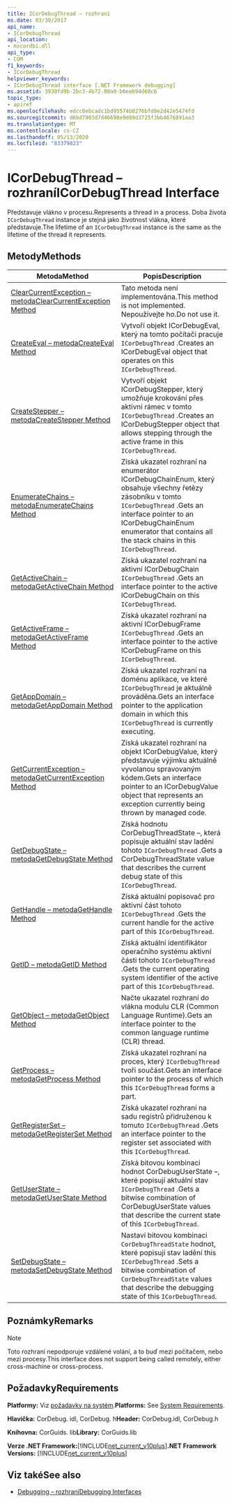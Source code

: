 ```yaml
---
title: ICorDebugThread – rozhraní
ms.date: 03/30/2017
api_name:
- ICorDebugThread
api_location:
- mscordbi.dll
api_type:
- COM
f1_keywords:
- ICorDebugThread
helpviewer_keywords:
- ICorDebugThread interface [.NET Framework debugging]
ms.assetid: 3930fd9b-2bc3-4b72-80a0-b6eeb94d60c6
topic_type:
- apiref
ms.openlocfilehash: edcc0ebcadc1bd95574b0276bfd0e2d42e5474fd
ms.sourcegitcommit: d6bd7903d7d46698e9d89d3725f3bb4876891aa3
ms.translationtype: MT
ms.contentlocale: cs-CZ
ms.lasthandoff: 05/13/2020
ms.locfileid: "83379823"
---
```

# <a name="icordebugthread-interface"></a><span data-ttu-id="e8649-102">ICorDebugThread – rozhraní</span><span class="sxs-lookup"><span data-stu-id="e8649-102">ICorDebugThread Interface</span></span>
<span data-ttu-id="e8649-103">Představuje vlákno v procesu.</span><span class="sxs-lookup"><span data-stu-id="e8649-103">Represents a thread in a process.</span></span> <span data-ttu-id="e8649-104">Doba života `ICorDebugThread` instance je stejná jako životnost vlákna, které představuje.</span><span class="sxs-lookup"><span data-stu-id="e8649-104">The lifetime of an `ICorDebugThread` instance is the same as the lifetime of the thread it represents.</span></span>  
  
## <a name="methods"></a><span data-ttu-id="e8649-105">Metody</span><span class="sxs-lookup"><span data-stu-id="e8649-105">Methods</span></span>  
  
|<span data-ttu-id="e8649-106">Metoda</span><span class="sxs-lookup"><span data-stu-id="e8649-106">Method</span></span>|<span data-ttu-id="e8649-107">Popis</span><span class="sxs-lookup"><span data-stu-id="e8649-107">Description</span></span>|  
|------------|-----------------|  
|[<span data-ttu-id="e8649-108">ClearCurrentException – metoda</span><span class="sxs-lookup"><span data-stu-id="e8649-108">ClearCurrentException Method</span></span>](icordebugthread-clearcurrentexception-method.md)|<span data-ttu-id="e8649-109">Tato metoda není implementována.</span><span class="sxs-lookup"><span data-stu-id="e8649-109">This method is not implemented.</span></span> <span data-ttu-id="e8649-110">Nepoužívejte ho.</span><span class="sxs-lookup"><span data-stu-id="e8649-110">Do not use it.</span></span>|  
|[<span data-ttu-id="e8649-111">CreateEval – metoda</span><span class="sxs-lookup"><span data-stu-id="e8649-111">CreateEval Method</span></span>](icordebugthread-createeval-method.md)|<span data-ttu-id="e8649-112">Vytvoří objekt ICorDebugEval, který na tomto počítači pracuje `ICorDebugThread` .</span><span class="sxs-lookup"><span data-stu-id="e8649-112">Creates an ICorDebugEval object that operates on this `ICorDebugThread`.</span></span>|  
|[<span data-ttu-id="e8649-113">CreateStepper – metoda</span><span class="sxs-lookup"><span data-stu-id="e8649-113">CreateStepper Method</span></span>](icordebugthread-createstepper-method.md)|<span data-ttu-id="e8649-114">Vytvoří objekt ICorDebugStepper, který umožňuje krokování přes aktivní rámec v tomto `ICorDebugThread` .</span><span class="sxs-lookup"><span data-stu-id="e8649-114">Creates an ICorDebugStepper object that allows stepping through the active frame in this `ICorDebugThread`.</span></span>|  
|[<span data-ttu-id="e8649-115">EnumerateChains – metoda</span><span class="sxs-lookup"><span data-stu-id="e8649-115">EnumerateChains Method</span></span>](icordebugthread-enumeratechains-method.md)|<span data-ttu-id="e8649-116">Získá ukazatel rozhraní na enumerátor ICorDebugChainEnum, který obsahuje všechny řetězy zásobníku v tomto `ICorDebugThread` .</span><span class="sxs-lookup"><span data-stu-id="e8649-116">Gets an interface pointer to an ICorDebugChainEnum enumerator that contains all the stack chains in this `ICorDebugThread`.</span></span>|  
|[<span data-ttu-id="e8649-117">GetActiveChain – metoda</span><span class="sxs-lookup"><span data-stu-id="e8649-117">GetActiveChain Method</span></span>](icordebugthread-getactivechain-method.md)|<span data-ttu-id="e8649-118">Získá ukazatel rozhraní na aktivní ICorDebugChain `ICorDebugThread` .</span><span class="sxs-lookup"><span data-stu-id="e8649-118">Gets an interface pointer to the active ICorDebugChain on this `ICorDebugThread`.</span></span>|  
|[<span data-ttu-id="e8649-119">GetActiveFrame – metoda</span><span class="sxs-lookup"><span data-stu-id="e8649-119">GetActiveFrame Method</span></span>](icordebugthread-getactiveframe-method.md)|<span data-ttu-id="e8649-120">Získá ukazatel rozhraní na aktivní ICorDebugFrame `ICorDebugThread` .</span><span class="sxs-lookup"><span data-stu-id="e8649-120">Gets an interface pointer to the active ICorDebugFrame on this `ICorDebugThread`.</span></span>|  
|[<span data-ttu-id="e8649-121">GetAppDomain – metoda</span><span class="sxs-lookup"><span data-stu-id="e8649-121">GetAppDomain Method</span></span>](icordebugthread-getappdomain-method.md)|<span data-ttu-id="e8649-122">Získá ukazatel rozhraní na doménu aplikace, ve které `ICorDebugThread` je aktuálně prováděna.</span><span class="sxs-lookup"><span data-stu-id="e8649-122">Gets an interface pointer to the application domain in which this `ICorDebugThread` is currently executing.</span></span>|  
|[<span data-ttu-id="e8649-123">GetCurrentException – metoda</span><span class="sxs-lookup"><span data-stu-id="e8649-123">GetCurrentException Method</span></span>](icordebugthread-getcurrentexception-method.md)|<span data-ttu-id="e8649-124">Získá ukazatel rozhraní na objekt ICorDebugValue, který představuje výjimku aktuálně vyvolanou spravovaným kódem.</span><span class="sxs-lookup"><span data-stu-id="e8649-124">Gets an interface pointer to an ICorDebugValue object that represents an exception currently being thrown by managed code.</span></span>|  
|[<span data-ttu-id="e8649-125">GetDebugState – metoda</span><span class="sxs-lookup"><span data-stu-id="e8649-125">GetDebugState Method</span></span>](icordebugthread-getdebugstate-method.md)|<span data-ttu-id="e8649-126">Získá hodnotu CorDebugThreadState –, která popisuje aktuální stav ladění tohoto `ICorDebugThread` .</span><span class="sxs-lookup"><span data-stu-id="e8649-126">Gets a CorDebugThreadState value that describes the current debug state of this `ICorDebugThread`.</span></span>|  
|[<span data-ttu-id="e8649-127">GetHandle – metoda</span><span class="sxs-lookup"><span data-stu-id="e8649-127">GetHandle Method</span></span>](icordebugthread-gethandle-method.md)|<span data-ttu-id="e8649-128">Získá aktuální popisovač pro aktivní část tohoto `ICorDebugThread` .</span><span class="sxs-lookup"><span data-stu-id="e8649-128">Gets the current handle for the active part of this `ICorDebugThread`.</span></span>|  
|[<span data-ttu-id="e8649-129">GetID – metoda</span><span class="sxs-lookup"><span data-stu-id="e8649-129">GetID Method</span></span>](icordebugthread-getid-method.md)|<span data-ttu-id="e8649-130">Získá aktuální identifikátor operačního systému aktivní části tohoto `ICorDebugThread` .</span><span class="sxs-lookup"><span data-stu-id="e8649-130">Gets the current operating system identifier of the active part of this `ICorDebugThread`.</span></span>|  
|[<span data-ttu-id="e8649-131">GetObject – metoda</span><span class="sxs-lookup"><span data-stu-id="e8649-131">GetObject Method</span></span>](icordebugthread-getobject-method.md)|<span data-ttu-id="e8649-132">Načte ukazatel rozhraní do vlákna modulu CLR (Common Language Runtime).</span><span class="sxs-lookup"><span data-stu-id="e8649-132">Gets an interface pointer to the common language runtime (CLR) thread.</span></span>|  
|[<span data-ttu-id="e8649-133">GetProcess – metoda</span><span class="sxs-lookup"><span data-stu-id="e8649-133">GetProcess Method</span></span>](icordebugthread-getprocess-method.md)|<span data-ttu-id="e8649-134">Získá ukazatel rozhraní na proces, který `ICorDebugThread` tvoří součást.</span><span class="sxs-lookup"><span data-stu-id="e8649-134">Gets an interface pointer to the process of which this `ICorDebugThread` forms a part.</span></span>|  
|[<span data-ttu-id="e8649-135">GetRegisterSet – metoda</span><span class="sxs-lookup"><span data-stu-id="e8649-135">GetRegisterSet Method</span></span>](icordebugthread-getregisterset-method.md)|<span data-ttu-id="e8649-136">Získá ukazatel rozhraní na sadu registrů přidruženou k tomuto `ICorDebugThread` .</span><span class="sxs-lookup"><span data-stu-id="e8649-136">Gets an interface pointer to the register set associated with this `ICorDebugThread`.</span></span>|  
|[<span data-ttu-id="e8649-137">GetUserState – metoda</span><span class="sxs-lookup"><span data-stu-id="e8649-137">GetUserState Method</span></span>](icordebugthread-getuserstate-method.md)|<span data-ttu-id="e8649-138">Získá bitovou kombinaci hodnot CorDebugUserState –, které popisují aktuální stav `ICorDebugThread` .</span><span class="sxs-lookup"><span data-stu-id="e8649-138">Gets a bitwise combination of CorDebugUserState values that describe the current state of this `ICorDebugThread`.</span></span>|  
|[<span data-ttu-id="e8649-139">SetDebugState – metoda</span><span class="sxs-lookup"><span data-stu-id="e8649-139">SetDebugState Method</span></span>](icordebugthread-setdebugstate-method.md)|<span data-ttu-id="e8649-140">Nastaví bitovou kombinaci `CorDebugThreadState` hodnot, které popisují stav ladění this `ICorDebugThread` .</span><span class="sxs-lookup"><span data-stu-id="e8649-140">Sets a bitwise combination of `CorDebugThreadState` values that describe the debugging state of this `ICorDebugThread`.</span></span>|  
  
## <a name="remarks"></a><span data-ttu-id="e8649-141">Poznámky</span><span class="sxs-lookup"><span data-stu-id="e8649-141">Remarks</span></span>  
  
> [!NOTE]
> <span data-ttu-id="e8649-142">Toto rozhraní nepodporuje vzdálené volání, a to buď mezi počítačem, nebo mezi procesy.</span><span class="sxs-lookup"><span data-stu-id="e8649-142">This interface does not support being called remotely, either cross-machine or cross-process.</span></span>  
  
## <a name="requirements"></a><span data-ttu-id="e8649-143">Požadavky</span><span class="sxs-lookup"><span data-stu-id="e8649-143">Requirements</span></span>  
 <span data-ttu-id="e8649-144">**Platformy:** Viz [požadavky na systém](../../get-started/system-requirements.md).</span><span class="sxs-lookup"><span data-stu-id="e8649-144">**Platforms:** See [System Requirements](../../get-started/system-requirements.md).</span></span>  
  
 <span data-ttu-id="e8649-145">**Hlavička:** CorDebug. idl, CorDebug. h</span><span class="sxs-lookup"><span data-stu-id="e8649-145">**Header:** CorDebug.idl, CorDebug.h</span></span>  
  
 <span data-ttu-id="e8649-146">**Knihovna:** CorGuids. lib</span><span class="sxs-lookup"><span data-stu-id="e8649-146">**Library:** CorGuids.lib</span></span>  
  
 <span data-ttu-id="e8649-147">**Verze .NET Framework:**[!INCLUDE[net_current_v10plus](../../../../includes/net-current-v10plus-md.md)]</span><span class="sxs-lookup"><span data-stu-id="e8649-147">**.NET Framework Versions:** [!INCLUDE[net_current_v10plus](../../../../includes/net-current-v10plus-md.md)]</span></span>  
  
## <a name="see-also"></a><span data-ttu-id="e8649-148">Viz také</span><span class="sxs-lookup"><span data-stu-id="e8649-148">See also</span></span>

- [<span data-ttu-id="e8649-149">Debugging – rozhraní</span><span class="sxs-lookup"><span data-stu-id="e8649-149">Debugging Interfaces</span></span>](debugging-interfaces.md)
